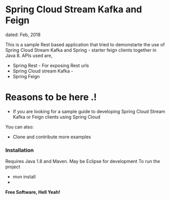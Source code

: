 
# Spring Cloud Stream Kafka and Feign 
dated: Feb, 2018

This is a sample Rest based application that tried to demonstarte the use of Spring Cloud Stream Kafka and Spring - starter feign clients together in Java 8.
APIs used are,
*   Spring Rest - For exposing Rest urls 
*   Spring Cloud stream Kafka - 
*   Spring Feign

# Reasons to be here .!

  - If you are looking for a sample guide to developing Spring Cloud Stream Kafka or Feign clients using Spring Cloud


You can also:
  - Clone and contribute more examples

### Installation
Requires Java 1.8 and Maven.
May be Eclipse for development
To run the project
* mvn install
* 
**Free Software, Hell Yeah!**
